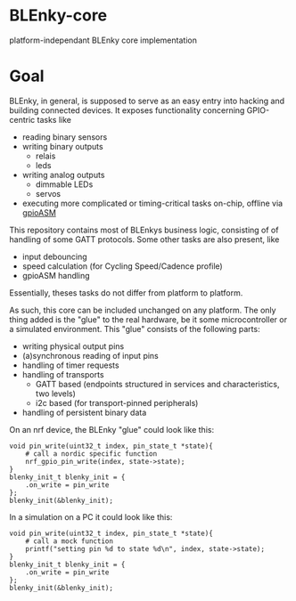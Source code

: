 # BLEnky-core
platform-independant BLEnky core implementation

# Goal
BLEnky, in general, is supposed to serve as an easy entry into hacking and building connected devices.
It exposes functionality concerning GPIO-centric tasks like
- reading binary sensors
- writing binary outputs
    - relais
    - leds
- writing analog outputs
    - dimmable LEDs
    - servos
- executing more complicated or timing-critical tasks on-chip, offline via [gpioASM](https://github.com/dakhnod/gpioASM)

This repository contains most of BLEnkys business logic, consisting of of handling of some GATT protocols. Some other tasks are also present, like
- input debouncing
- speed calculation (for Cycling Speed/Cadence profile)
- gpioASM handling

Essentially, theses tasks do not differ from platform to platform.

As such, this core can be included unchanged on any platform. The only thing added is the "glue" to the real hardware, be it some microcontroller or a simulated environment. This "glue" consists of the following parts:
- writing physical output pins
- (a)synchronous reading of input pins
- handling of timer requests
- handling of transports
    - GATT based (endpoints structured in services and characteristics, two levels)
    - i2c based (for transport-pinned peripherals)
- handling of persistent binary data

On an nrf device, the BLEnky "glue" could look like this:
```
void pin_write(uint32_t index, pin_state_t *state){
    # call a nordic specific function
    nrf_gpio_pin_write(index, state->state);
}
blenky_init_t blenky_init = {
    .on_write = pin_write
};
blenky_init(&blenky_init);
```

In a simulation on a PC it could look like this:
```
void pin_write(uint32_t index, pin_state_t *state){
    # call a mock function
    printf("setting pin %d to state %d\n", index, state->state);
}
blenky_init_t blenky_init = {
    .on_write = pin_write
};
blenky_init(&blenky_init);
```